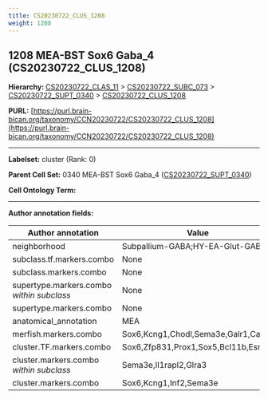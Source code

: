 ```yaml
---
title: CS20230722_CLUS_1208
weight: 1208
---
```

## 1208 MEA-BST Sox6 Gaba_4 (CS20230722_CLUS_1208)
<b>Hierarchy: </b>
[CS20230722_CLAS_11](../CS20230722_CLAS_11) >
[CS20230722_SUBC_073](../CS20230722_SUBC_073) >
[CS20230722_SUPT_0340](../CS20230722_SUPT_0340) >
[CS20230722_CLUS_1208](../CS20230722_CLUS_1208)

**PURL:** [https://purl.brain-bican.org/taxonomy/CCN20230722/CS20230722_CLUS_1208](https://purl.brain-bican.org/taxonomy/CCN20230722/CS20230722_CLUS_1208)

---


**Labelset:** cluster (Rank: 0)

**Parent Cell Set:** 0340 MEA-BST Sox6 Gaba_4 ([CS20230722_SUPT_0340](../CS20230722_SUPT_0340))



**Cell Ontology Term:** 

[MARKER GENES.]: #


---

[TRANSFERRED ANNOTATIONS.]: #


[AUTHOR ANNOTATION FIELDS.]: #


**Author annotation fields:**

| Author annotation | Value |
|-------------------|-------|
|neighborhood|Subpallium-GABA;HY-EA-Glut-GABA|
|subclass.tf.markers.combo|None|
|subclass.markers.combo|None|
|supertype.markers.combo _within subclass_|None|
|supertype.markers.combo|None|
|anatomical_annotation|MEA|
|merfish.markers.combo|Sox6,Kcng1,Chodl,Sema3e,Galr1,Cartpt|
|cluster.TF.markers.combo|Sox6,Zfp831,Prox1,Sox5,Bcl11b,Esr1|
|cluster.markers.combo _within subclass_|Sema3e,Il1rapl2,Glra3|
|cluster.markers.combo|Sox6,Kcng1,Inf2,Sema3e|
